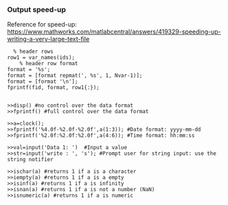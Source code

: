 ### Output speed-up

Reference for speed-up: https://www.mathworks.com/matlabcentral/answers/419329-speeding-up-writing-a-very-large-text-file

```
  % header rows
row1 = var_names(ids);
    % header row format
format = '%s';
format = [format repmat(', %s', 1, Nvar-1)];
format = [format '\n'];
fprintf(fid, format, row1{:});
```

```

>>disp() #no control over the data format
>>fprintf() #full control over the data format

>>a=clock();
>>fprintf('%4.0f-%2.0f-%2.0f',a(1:3)); #Date format: yyyy-mm-dd
>>fprintf('%2.0f:%2.0f:%2.0f',a(4:6)); #Time format: hh:mm:ss

>>val=input('Data 1: ')  #Input a value
>>str=input('write : ', 's'); #Prompt user for string input: use the string notifier
  
>>ischar(a) #returns 1 if a is a character
>>iempty(a) #returns 1 if a is a empty
>>isinf(a) #returns 1 if a is infinity
>>isnan(a) #returns 1 if a is not a number (NaN)
>>isnumeric(a) #returns 1 if a is numeric
```